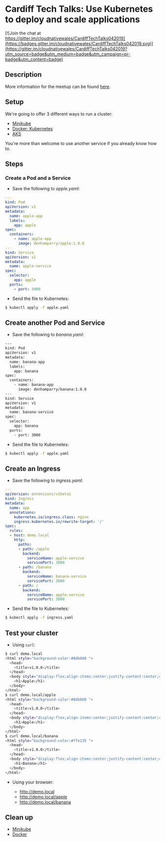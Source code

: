 # Cardiff Tech Talks: Use Kubernetes to deploy and scale applications

[![Join the chat at https://gitter.im/cloudnativewales/CardiffTechTalks042019](https://badges.gitter.im/cloudnativewales/CardiffTechTalks042019.svg)](https://gitter.im/cloudnativewales/CardiffTechTalks042019?utm_source=badge&utm_medium=badge&utm_campaign=pr-badge&utm_content=badge)

## Description

More information for the meetup can be found [here](https://www.meetup.com/Cardiff-Tech-Talk/events/260506089/).

## Setup

We're going to offer 3 different ways to run a cluster:

* [Minikube](minikube/README.md)
* [Docker: Kubernetes](docker/README.md)
* [AKS](ask/README.md)

You're more than welcome to use another service if you already know how to.

## Steps

### Create a Pod and a Service

* Save the following to _apple.yaml_:

```yaml
---
kind: Pod
apiVersion: v1
metadata:
  name: apple-app
  labels:
    app: apple
spec:
  containers:
    - name: apple-app
      image: denhamparry/apple:1.0.0
---
kind: Service
apiVersion: v1
metadata:
  name: apple-service
spec:
  selector:
    app: apple
  ports:
    - port: 3000
```

* Send the file to Kubernetes:

```bash
$ kubectl apply -f apple.yaml
```

## Create another Pod and Service

* Save the following to _banana.yaml_:

```bash
---
kind: Pod
apiVersion: v1
metadata:
  name: banana-app
  labels:
    app: banana
spec:
  containers:
    - name: banana-app
      image: denhamparry/banana:1.0.0
---
kind: Service
apiVersion: v1
metadata:
  name: banana-service
spec:
  selector:
    app: banana
  ports:
    - port: 3000
```

* Send the file to Kubernetes:

```bash
$ kubectl apply -f apple.yaml
```

## Create an Ingress

* Save the following to _ingress.yaml_:

```yaml
---
apiVersion: extensions/v1beta1
kind: Ingress
metadata:
  name: app
  annotations:
    kubernetes.io/ingress.class: nginx
    ingress.kubernetes.io/rewrite-target: '/'
spec:
  rules:
  - host: demo.local
    http:
      paths:
      - path: /apple
        backend:
          serviceName: apple-service
          servicePort: 3000
      - path: /banana
        backend:
          serviceName: banana-service
          servicePort: 3000
      - path: /
        backend:
          serviceName: apple-service
          servicePort: 3000
```

* Send the file to Kubernetes:

```bash
$ kubectl apply -f ingress.yaml
```

## Test your cluster

* Using `curl`:

```bash
$ curl demo.local
<html style="background-color:#8db600 ">
  <head>
    <title>v1.0.0</title>
  </head>
  <body style="display:flex;align-items:center;justify-content:center;color:#FFFFFF;font-family:sans-serif;font-size:6rem;margin:0;letter-spacing:-0.1em">
    <h1>Apple</h1>
  </body>
</html>
$ curl demo.local/apple
<html style="background-color:#8db600 ">
  <head>
    <title>v1.0.0</title>
  </head>
  <body style="display:flex;align-items:center;justify-content:center;color:#FFFFFF;font-family:sans-serif;font-size:6rem;margin:0;letter-spacing:-0.1em">
    <h1>Apple</h1>
  </body>
</html>
$ curl demo.local/banana
<html style="background-color:#ffe135 ">
  <head>
    <title>v1.0.0</title>
  </head>
  <body style="display:flex;align-items:center;justify-content:center;color:#000000;font-family:sans-serif;font-size:6rem;margin:0;letter-spacing:-0.1em">
    <h1>Banana</h1>
  </body>
</html>
```

* Using your browser:

  * http://demo.local
  * http://demo.local/apple
  * http://demo.local/banana

## Clean up

* [Minikube](minikube/CLEANUP.md)
* [Docker](docker/CLEANUP.md)